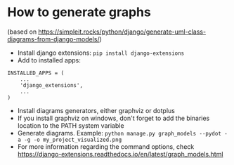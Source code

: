 # How to generate graphs
(based on https://simpleit.rocks/python/django/generate-uml-class-diagrams-from-django-models/)

- Install django extensions: `pip install django-extensions`
- Add to installed apps:
```
INSTALLED_APPS = (
    ...
    'django_extensions',
    ...
)
```
- Install diagrams generators, either graphviz or dotplus
- If you install graphviz on windows, don't forget to add the binaries location to the PATH system variable
- Generate diagrams. Example: `python manage.py graph_models --pydot -a -g -o my_project_visualized.png`
- For more information regarding the command options, check https://django-extensions.readthedocs.io/en/latest/graph_models.html
